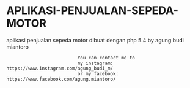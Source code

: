 # APLIKASI-PENJUALAN-SEPEDA-MOTOR
aplikasi penjualan sepeda motor dibuat dengan php 5.4
by agung budi miantoro
                              
                             
                              
                              You can contact me to 
                              my instagram: https://www.instagram.com/agung_budi_m/
                              or my facebook: https://www.facebook.com/agung.miantoro/
                              
                              
                              
                              
                              
                              
